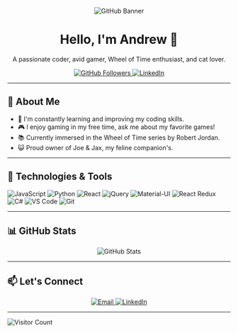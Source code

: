 <p align="center">
  <img src="https://images5.alphacoders.com/133/1337542.png" alt="GitHub Banner">
</p>

<h1 align="center">Hello, I'm Andrew 👋</h1>

<p align="center">A passionate coder, avid gamer, Wheel of Time enthusiast, and cat lover.</p>

<p align="center">
  <a href="https://github.com/dontyellwillcry">
    <img src="https://img.shields.io/github/followers/dontyellwillcry?label=Follow&style=social" alt="GitHub Followers">
  </a>
  <a href="https://linkedin.com/in/andrew-cannon-0555bb286/">
    <img src="https://img.shields.io/badge/LinkedIn-0077B5?style=flat-square&logo=linkedin&logoColor=fff" alt="LinkedIn">
  </a>
</p>

---

## 🚀 About Me

- 🌱 I'm constantly learning and improving my coding skills.
- 🎮 I enjoy gaming in my free time, ask me about my favorite games!
- 📚 Currently immersed in the Wheel of Time series by Robert Jordan.
- 😺 Proud owner of Joe & Jax, my feline companion's.

---

## 🔧 Technologies & Tools

![JavaScript](https://img.shields.io/badge/-JavaScript-F7DF1E?style=flat-square&logo=javascript&logoColor=000)
![Python](https://img.shields.io/badge/-Python-3776AB?style=flat-square&logo=python&logoColor=fff)
![React](https://img.shields.io/badge/-React-61DAFB?style=flat-square&logo=react&logoColor=fff)
![jQuery](https://img.shields.io/badge/-jQuery-0769AD?style=flat-square&logo=jquery&logoColor=fff)
![Material-UI](https://img.shields.io/badge/-Material%20UI-0081CB?style=flat-square&logo=material-ui&logoColor=fff)
![React Redux](https://img.shields.io/badge/-React%20Redux-764ABC?style=flat-square&logo=redux&logoColor=fff)
![C#](https://img.shields.io/badge/-C%23-239120?style=flat-square&logo=c-sharp&logoColor=fff)
![VS Code](https://img.shields.io/badge/-VS%20Code-007ACC?style=flat-square&logo=visual-studio-code&logoColor=fff)
![Git](https://img.shields.io/badge/-Git-F05032?style=flat-square&logo=git&logoColor=fff)

---

## 📊 GitHub Stats

<p align="center">
  <img src="https://github-readme-stats.vercel.app/api?username=dontyellwillcry&show_icons=true&theme=dark" alt="GitHub Stats">
</p>

---

## 📫 Let's Connect

<p align="center">
  <a href="mailto:andrew.cannon.exe@gmail.com">
    <img src="https://img.shields.io/badge/Email-D14836?style=flat-square&logo=gmail&logoColor=fff" alt="Email">
  </a>
  <a href="https://linkedin.com/in/andrew-cannon-0555bb286/">
    <img src="https://img.shields.io/badge/LinkedIn-0077B5?style=flat-square&logo=linkedin&logoColor=fff" alt="LinkedIn">
  </a>
  
</p>

---

![Visitor Count](https://visitor-badge.laobi.icu/badge?page_id=dontyellwillcry.dontyellwillcry)

